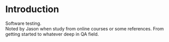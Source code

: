 # Introduction

Software testing.<br>
Noted by Jason when study from online courses or some references.
From getting started to whatever deep in QA field.
